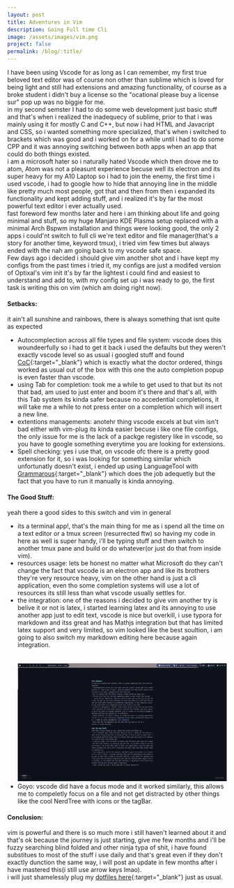 ```yaml
---
layout: post
title: Adventures in Vim
description: Going Full time Cli
image: /assets/images/vim.png
project: false
permalink: /blog/:title/
---
```



I have been using Vscode for as long as I can remember, my first true beloved
text editor was of course non other than sublime which is loved for being light
and still had extensions and amazing functionality, of course as a broke student
i didn't buy a license so the "ocational please buy a license sur" pop up was no
biggie for me. <br>
in my second semster I had to do some web development just basic stuff and
that's when i realized the inadequecy of sublime, prior to that i was mainly
using it for mostly C and C++, but now i had HTML and  Javacript and CSS, so i
wanted something more specialized, that's when i switched to brackets which was
good and i worked on for a while until i had to do some CPP and it was annoying
switching between both apps when an app that could do both things existed.<br>
i am a microsoft hater so i naturally hated Vscode which then drove me to atom,
Atom was not a pleasunt experience becuse well its electron and its super heavy
for my A10 Laptop so i had to join the enemy, the first time i used vscode, i
had to google how to hide that annoying line in the middle like pretty much most
people, got that and then from then i expanded its functionality and kept adding
stuff, and i realized it's by far the most powerful text editor i ever actually
used.<br>
fast foreword few months later and here i am thinking about life and
going minimal and stuff, so my huge Manjaro KDE Plasma setup replaced with a
minimal Arch Bspwm installation and things were looking good, the only 2 apps i
could'nt switch to full cli we're text editor and file manager(that's a story for
another time, keyword tmux), i tried vim few times but always ended with the nah
am going back to my vscode safe space.<br>
Few days ago i decided i should give vim another shot and i have kept my configs from the past times  i tried it, my configs are just a modifed version of Optixal's vim init
it's by far the lightest i could find and easiest to understand and add to, with my config set up i was ready to go, the first task is writing this on vim (which am doing right now). <br>

#### Setbacks:
it ain't all sunshine and rainbows, there is always something that isnt quite as expected
- Autocomplection across all file types and file system: vscode does this woundeerfully so i had to get it back i used the defaults but they weren't exactly vscode level so as usual i googled stuff and found [CoC](https://github.com/neoclide/coc.nvim){:target="_blank"} which is exactly what the doctor ordered, things worked as usual out of the box with this one the auto completion popup is even faster than vscode. <br>
-  using Tab for completion: took me a while to get used to that but its not that bad, am used to just enter and boom it's there and that's all, with this Tab system its kinda safer because no accedential completions, it will take me a while to not press enter on a completion which will insert a new line.<br>
- extentions managements: anotehr thing vscode excels at but vim isn't bad either with vim-plug its kinda easier becuse i like one file configs, the only issue for me is the lack of a packge registery like in vscode, so you have to google something everytime you are looking for extensions. <br>
- Spell checking: yes i use that, on vscode ofc there is a pretty good extension for it, so i was looking for something similar which unfortunatly doesn't exist, i ended up using LanguageTool with [Grammarous](https://github.com/rhysd/vim-grammarous){:target="_blank"} which does the job adequetly but the fact that you have to run it manually is kinda annoying.

#### The Good Stuff:
yeah there a good sides to this switch and vim in general
- its a terminal app!, that's the main thing for me as i spend all the time on a text editor or a tmux screen (resurrected ftw) so having my code in here as well is super handy, i'll be typing stuff and then switch to another tmux pane and build or do whatever(or just do that from inside vim).<br>
- resources usage: lets be honest no matter what Microsoft do they can't change the fact that vscode is an electron app and like  its brothers they're very resource heavy, vim on the other hand is just a cli application, even tho some completion systems will use a lot of resources its still less than what vscode usually settles for.<br>
- the integration: one of the reasons i decided to give vim another try is belive it or not is latex, i started learning latex and its annoying to use another app just to edit text, vscode is nice but overkill, i use typora for markdown and itss great and has Mathjs integration but that has limited latex support and very limited, so vim looked like the best soultion, i am going to also switch my markdown editing here because again integration.
    <br><br><br>
    <img src="/assets/images/goyo.png">
- Goyo: vscode did have a focus mode and it worked similarly, this allows me to compeletly focus on a file and not get distracted by other things like the cool NerdTree with icons or the tagBar.


#### Conclusion:
vim is powerful and there is so much more i still haven't learned about it and
that's ok because the journey is just starting, give me few months and i'll be
fuzzy searching blind folded and other ninja typa of shit, i have found
substitues to most of the stuff i use daily and that's great even if they don't
exactly dunction the same way, i will post an update in few months after i have
mastered this(i still use arrow keys lmao).<br>
i will just shamelessly plug my [dotfiles here](https://github.com/Blacksuan19/Dotfiles){:target="_blank"} just as usual.
